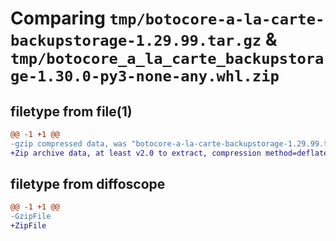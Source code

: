 # Comparing `tmp/botocore-a-la-carte-backupstorage-1.29.99.tar.gz` & `tmp/botocore_a_la_carte_backupstorage-1.30.0-py3-none-any.whl.zip`

## filetype from file(1)

```diff
@@ -1 +1 @@
-gzip compressed data, was "botocore-a-la-carte-backupstorage-1.29.99.tar", last modified: Sat Mar 25 01:22:28 2023, max compression
+Zip archive data, at least v2.0 to extract, compression method=deflate
```

## filetype from diffoscope

```diff
@@ -1 +1 @@
-GzipFile
+ZipFile
```

